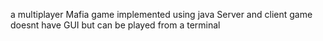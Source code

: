 a multiplayer Mafia game implemented using java Server and client
game doesnt have GUI but can be played from a terminal
